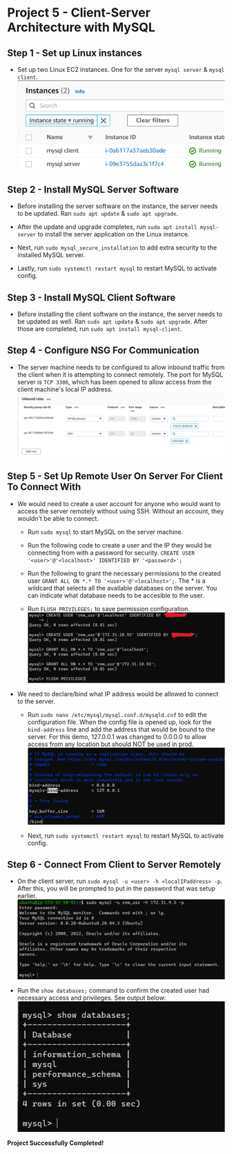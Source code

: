# Project 5 - Client-Server Architecture with MySQL
**Step 1 - Set up Linux instances**
---

- Set up two Linux EC2 instances. One for the server `mysql server` & `mysql client`.
![instances](images/instances.png)

**Step 2 - Install MySQL Server Software**
---

- Before installing the server software on the instance, the server needs to be updated. Ran `sudo apt update` & `sudo apt upgrade`.

- After the update and upgrade completes, run `sudo apt install mysql-server` to install the server application on the Linux instance.

- Next, run `sudo mysql_secure_installation` to add extra security to the installed MySQL server.

- Lastly, run `sudo systemctl restart mysql` to restart MySQL to activate config.

**Step 3 - Install MySQL Client Software**
---

- Before installing the client software on the instance, the server needs to be updated as well. Ran `sudo apt update` & `sudo apt upgrade`. After those are completed, run `sudo apt install mysql-client`.

**Step 4 - Configure NSG For Communication**
---

- The server machine needs to be configured to allow inbound traffic from the client when it is attempting to connect remotely. The port for MySQL server is `TCP 3306`, which has been opened to allow access from the client machine's local IP address.
![securityrule](images/securityrule.png)

**Step 5 - Set Up Remote User On Server For Client To Connect With**
---

- We would need to create a user account for anyone who would want to access the server remotely without using SSH. Without an account, they wouldn't be able to connect.

    - Run `sudo mysql` to start MySQL on the server machine.

    - Run the following code to create a user and the IP they would be connecting from with a password for security. `CREATE USER '<user>'@'<localhost>' IDENTIFIED BY '<password>';`

    - Run the following to grant the necessary permissions to the created user `GRANT ALL ON *.* TO '<user>'@'<localhost>';`. The * is a wildcard that selects all the available databases on the server. You can indicate what database needs to be accesible to the user.

    - Run `FLUSH PRIVILEGES;` to save permission configuration.
    ![createuser](images/create%20user.png)

- We need to declare/bind what IP address would be allowed to connect to the server.

    - Run `sudo nano /etc/mysql/mysql.conf.d/mysqld.cnf` to edit the configuration file. When the config file is opened up, look for the `bind-address` line and add the address that would be bound to the server. For this demo, 127.0.0.1 was changed to 0.0.0.0 to allow access from any location but should NOT be used in prod.
    ![bind](images/bind.png)

    - Next, run `sudo systemctl restart mysql` to restart MySQL to activate config.

**Step 6 - Connect From Client to Server Remotely**
---

- On the client server, run `sudo mysql -u <user> -h <localIPaddress> -p`. After this, you will be prompted to put in the password that was setup earlier.
![client2server](images/client2server.png)

- Run the `show databases;` command to confirm the created user had necessary access and privileges. See output below:
![showdatabases](images/showdatabases.png)

**Project Successfully Completed!**
